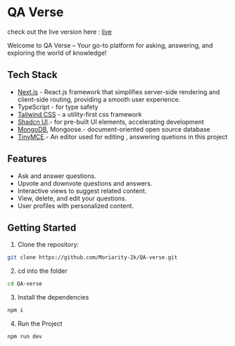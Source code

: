 
# QA Verse
 check out the live version here :  [live](https://qa-verse.vercel.app/)
 
Welcome to QA Verse – Your go-to platform for asking, answering, and exploring the world of knowledge!

## Tech Stack
 - [Next.js](https://nextjs.org/docs) - React.js framework that simplifies server-side rendering and client-side routing, providing a smooth user experience.
 - TypeScript - for type safety 
 - [Tailwind CSS](https://tailwindcss.com/docs/guides/nextjs) - a utility-first css framework  
 - [Shadcn UI](https://ui.shadcn.com/docs/installation/next).- for pre-built UI elements, accelerating development
 - [MongoDB](https://www.mongodb.com/developer/languages/javascript/nextjs-with-mongodb/), Mongoose.- document-oriented open source database
 - [TinyMCE](https://www.tiny.cloud/docs/demo/basic-example/).- An editor used for editing , answering quetions in this project


## Features
 - Ask and answer questions. 
 - Upvote and downvote questions and answers. 
 - Interactive views to suggest related content. 
 - View, delete, and edit your questions. 
 - User profiles with personalized content.


## Getting Started
1. Clone the repository:    
 ```bash
 git clone https://github.com/Moriarity-2k/QA-verse.git
 ```
 
 2. cd into the folder
  ```bash
 cd QA-verse
 ```
 
 3. Install the dependencies
 ```bash
 npm i
 ```
 4. Run the Project
 ```bash
 npm run dev
 ```
